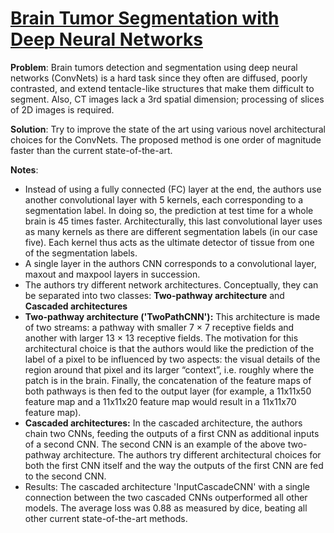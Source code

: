 # [Brain Tumor Segmentation with Deep Neural Networks](https://arxiv.org/pdf/1505.03540.pdf)

**Problem**: Brain tumors detection and segmentation using deep neural networks (ConvNets) is a hard task since they often are  diffused, poorly contrasted, and extend
tentacle-like structures that make them difficult to segment.
Also, CT images lack a 3rd spatial dimension; processing of slices of 2D images is required.

**Solution**: Try to improve the state of the art using various novel architectural choices for the ConvNets. The proposed method is one order of magnitude faster than the current state-of-the-art.

**Notes**:
* Instead of using a fully connected (FC) layer at the end, the authors use another convolutional layer with 5 kernels, each corresponding to a segmentation label. In doing so, the prediction at test time for a whole brain is 45 times faster.
Architecturally, this last convolutional layer uses as many kernels as there are different segmentation labels (in our case five). Each kernel thus acts as the ultimate detector of tissue from one of the segmentation labels.
* A single layer in the authors CNN corresponds to a convolutional layer, maxout and maxpool layers in succession.
* The authors try different network architectures. Conceptually, they can be separated into two classes: **Two-pathway architecture** and  **Cascaded architectures**
* **Two-pathway architecture ('TwoPathCNN'):** This architecture is made of two streams: a pathway with smaller 7 × 7 receptive fields and another with larger 13 × 13 receptive fields. The motivation for this architectural choice is that the authors would like the prediction of the label of a pixel to be influenced by two aspects: the visual details of the region around that pixel and its larger “context”, i.e. roughly where the patch is in the brain. Finally, the concatenation of the feature maps of both pathways is then fed to the output layer
(for example, a 11x11x50 feature map and a 11x11x20 feature map would result in a 11x11x70 feature map).
* **Cascaded architectures:** In the cascaded architecture, the authors chain two CNNs, feeding the outputs of a first CNN as additional inputs of a second CNN. The second CNN is an example of the above two-pathway architecture.
The authors try different architectural choices for both the first CNN itself and the way the outputs of the first CNN are fed to the second CNN.
* Results: The cascaded architecture 'InputCascadeCNN' with a single connection between the two cascaded CNNs outperformed all other models. The average loss was 0.88 as measured by dice, beating all other current state-of-the-art methods.



